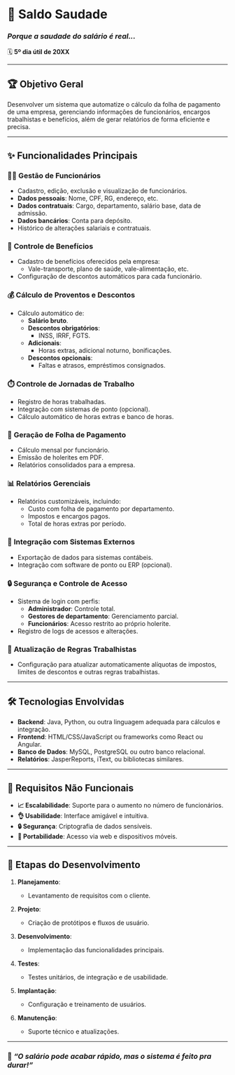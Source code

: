 # 💸 **Saldo Saudade**  
### *Porque a saudade do salário é real...*  

🗓️ **5º dia útil de 20XX**  

---

## 🏆 **Objetivo Geral**  
Desenvolver um sistema que automatize o cálculo da folha de pagamento de uma empresa, gerenciando informações de funcionários, encargos trabalhistas e benefícios, além de gerar relatórios de forma eficiente e precisa.

---

## ✨ **Funcionalidades Principais**  

### 🧑‍💼 **Gestão de Funcionários**  
- Cadastro, edição, exclusão e visualização de funcionários.  
- **Dados pessoais**: Nome, CPF, RG, endereço, etc.  
- **Dados contratuais**: Cargo, departamento, salário base, data de admissão.  
- **Dados bancários**: Conta para depósito.  
- Histórico de alterações salariais e contratuais.  

### 🎁 **Controle de Benefícios**  
- Cadastro de benefícios oferecidos pela empresa:  
  - Vale-transporte, plano de saúde, vale-alimentação, etc.  
- Configuração de descontos automáticos para cada funcionário.  

### 💰 **Cálculo de Proventos e Descontos**  
- Cálculo automático de:  
  - **Salário bruto**.  
  - **Descontos obrigatórios**:  
    - INSS, IRRF, FGTS.  
  - **Adicionais**:  
    - Horas extras, adicional noturno, bonificações.  
  - **Descontos opcionais**:  
    - Faltas e atrasos, empréstimos consignados.  

### ⏱️ **Controle de Jornadas de Trabalho**  
- Registro de horas trabalhadas.  
- Integração com sistemas de ponto (opcional).  
- Cálculo automático de horas extras e banco de horas.  

### 📄 **Geração de Folha de Pagamento**  
- Cálculo mensal por funcionário.  
- Emissão de holerites em PDF.  
- Relatórios consolidados para a empresa.  

### 📊 **Relatórios Gerenciais**  
- Relatórios customizáveis, incluindo:  
  - Custo com folha de pagamento por departamento.  
  - Impostos e encargos pagos.  
  - Total de horas extras por período.  

### 🔗 **Integração com Sistemas Externos**  
- Exportação de dados para sistemas contábeis.  
- Integração com software de ponto ou ERP (opcional).  

### 🔒 **Segurança e Controle de Acesso**  
- Sistema de login com perfis:  
  - **Administrador**: Controle total.  
  - **Gestores de departamento**: Gerenciamento parcial.  
  - **Funcionários**: Acesso restrito ao próprio holerite.  
- Registro de logs de acessos e alterações.  

### 📜 **Atualização de Regras Trabalhistas**  
- Configuração para atualizar automaticamente alíquotas de impostos, limites de descontos e outras regras trabalhistas.

---

## 🛠️ **Tecnologias Envolvidas**  
- **Backend**: Java, Python, ou outra linguagem adequada para cálculos e integração.  
- **Frontend**: HTML/CSS/JavaScript ou frameworks como React ou Angular.  
- **Banco de Dados**: MySQL, PostgreSQL ou outro banco relacional.  
- **Relatórios**: JasperReports, iText, ou bibliotecas similares.  

---

## 🧩 **Requisitos Não Funcionais**  
- **📈 Escalabilidade**: Suporte para o aumento no número de funcionários.  
- **👌 Usabilidade**: Interface amigável e intuitiva.  
- **🔒 Segurança**: Criptografia de dados sensíveis.  
- **📱 Portabilidade**: Acesso via web e dispositivos móveis.  

---

## 🚀 **Etapas do Desenvolvimento**  

1. **Planejamento**:  
   - Levantamento de requisitos com o cliente.  

2. **Projeto**:  
   - Criação de protótipos e fluxos de usuário.  

3. **Desenvolvimento**:  
   - Implementação das funcionalidades principais.  

4. **Testes**:  
   - Testes unitários, de integração e de usabilidade.  

5. **Implantação**:  
   - Configuração e treinamento de usuários.  

6. **Manutenção**:  
   - Suporte técnico e atualizações.  

---

### 🚧 *“O salário pode acabar rápido, mas o sistema é feito pra durar!”*  
